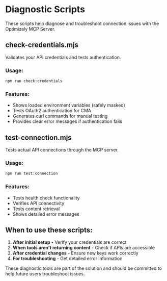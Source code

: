 # Diagnostic Scripts

These scripts help diagnose and troubleshoot connection issues with the Optimizely MCP Server.

## check-credentials.mjs

Validates your API credentials and tests authentication.

### Usage:
```bash
npm run check:credentials
```

### Features:
- Shows loaded environment variables (safely masked)
- Tests OAuth2 authentication for CMA
- Generates curl commands for manual testing
- Provides clear error messages if authentication fails

## test-connection.mjs

Tests actual API connections through the MCP server.

### Usage:
```bash
npm run test:connection
```

### Features:
- Tests health check functionality
- Verifies API connectivity
- Tests content retrieval
- Shows detailed error messages

## When to use these scripts:

1. **After initial setup** - Verify your credentials are correct
2. **When tools aren't returning content** - Check if APIs are accessible
3. **After credential changes** - Ensure new keys work correctly
4. **For troubleshooting** - Get detailed error information

These diagnostic tools are part of the solution and should be committed to help future users troubleshoot issues.
